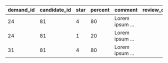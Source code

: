 | demand_id | candidate_id | star | percent | comment         | review_date |
| --------- | ------------ | ---- | ------- | --------------- | ----------- |
| 24        | 81           | 4    | 80      | Lorem ipsum ... |             |
| 24        | 81           | 1    | 20      | Lorem ipsum ... |             |
| 31        | 81           | 4    | 80      | Lorem ipsum ... |             |
